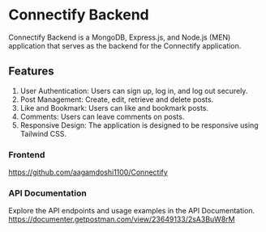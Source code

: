# Connectify Backend

Connectify Backend is a MongoDB, Express.js, and Node.js (MEN) application that serves as the backend for the Connectify application.

## Features
1. User Authentication: Users can sign up, log in, and log out securely.
2. Post Management: Create, edit, retrieve and delete posts.
3. Like and Bookmark: Users can like and bookmark posts.
4. Comments: Users can leave comments on posts.
5. Responsive Design: The application is designed to be responsive using Tailwind CSS.

### Frontend
https://github.com/aagamdoshi1100/Connectify

### API Documentation
Explore the API endpoints and usage examples in the API Documentation.
https://documenter.getpostman.com/view/23649133/2sA3BuW8rM

